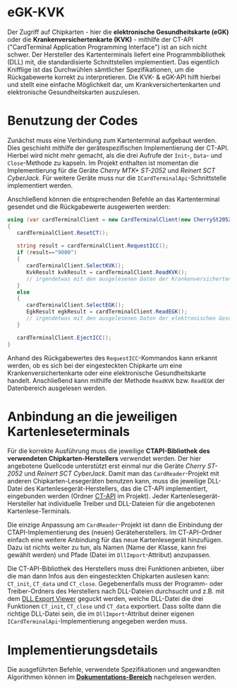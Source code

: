 # eGK-KVK

Der Zugriff auf Chipkarten - hier die **elektronische Gesundheitskarte (eGK)** oder die **Krankenversichertenkarte (KVK)** - mithilfe der CT-API ("CardTerminal Application Programming Interface") ist an sich nicht schwer. Der Hersteller des Kartenterminals liefert eine Programmbibliothek (DLL) mit, die standardisierte Schnittstellen implementiert. Das eigentlich Knifflige ist das Durchwühlen sämtlicher Spezifikationen, um die Rückgabewerte korrekt zu interpretieren. Die KVK- & eGK-API hilft hierbei und stellt eine einfache Möglichkeit dar, um Krankversichertenkarten und elektronische Gesundheitskarten auszulesen.

# Benutzung der Codes
Zunächst muss eine Verbindung zum Kartenterminal aufgebaut werden. Dies geschieht mithilfe der gerätespezifischen Implementierung der CT-API. Hierbei wird nicht mehr gemacht, als die drei Aufrufe der `Init`-, `Data`- und `Close`-Methode zu kapseln.
Im Projekt enthalten ist momentan die Implementierung für die Geräte _Cherry MTK+ ST-2052_ und _Reinert SCT CyberJack_. Für weitere Geräte muss nur die `ICardTerminalApi`-Schnittstelle implementiert werden.

Anschließend können die entsprechenden Befehle an das Kartenterminal gesendet und die Rückgabewerte ausgewerten werden:
```csharp
using (var cardTerminalClient = new CardTerminalClient(new CherrySt2052Api()))
{
   cardTerminalClient.ResetCT();
            
   string result = cardTerminalClient.RequestICC();
   if (result=="9000")
   {
      cardTerminalClient.SelectKVK();
      KvkResult kvkResult = cardTerminalClient.ReadKVK();
      // irgendetwas mit den ausgelesenen Daten der Krankenversichertenkarte machen
   }
   else
   {
      cardTerminalClient.SelectEGK();
      EgkResult egkResult = cardTerminalClient.ReadEGK();
      // irgendetwas mit den ausgelesenen Daten der elektronischen Gesundheitskarte machen
   }

   cardTerminalClient.EjectICC();
}
```

Anhand des Rückgabewertes des `RequestICC`-Kommandos kann erkannt werden, ob es sich bei der eingesteckten Chipkarte um eine Krankenversichertenkarte oder eine elektronische Gesundheitskarte handelt. Anschließend kann mithilfe der Methode `ReadKVK` bzw. `ReadEGK` der Datenbereich ausgelesen werden.

# Anbindung an die jeweiligen Kartenleseterminals

Für die korrekte Ausführung muss die jeweilige **CTAPI-Bibliothek des verwendeten Chipkarten-Herstellers** verwendet werden. Der hier angebotene Quellcode unterstützt erst einmal nur die Geräte *Cherry ST-2052* und *Reinert SCT CyberJack*. Damit man das `CardReader`-Projekt mit anderen Chipkarten-Lesegeräten benutzen kann, muss die jeweilige DLL-Datei des Kartenlesegerät-Herstellers, das die CT-API implementiert, eingebunden werden (Ordner [CT-API](CardReader/CT-API) im Projekt). Jeder Kartenlesegerät-Hersteller hat individuelle Treiber und DLL-Dateien für die angebotenen Kartenlese-Terminals.

Die einzige Anpassung am `CardReader`-Projekt ist dann die Einbindung der CTAPI-Implementierung des (neuen) Geräteherstellers. Im CT-API-Ordner einfach eine weitere Anbindung für das neue Kartenlesegerät hinzufügen. Dazu ist nichts weiter zu tun, als Namen (Name der Klasse, kann frei gewählt werden) und Pfade (Datei im `DllImport`-Attribut) anzupassen.

Die CT-API-Bibliothek des Herstellers muss drei Funktionen anbieten, über die man dann Infos aus den eingesteckten Chipkarten auslesen kann: `CT_init`, `CT_data` und `CT_close`. Gegebenenfalls muss der Programm- oder Treiber-Ordners des Herstellers nach DLL-Dateien durchsucht und z.B. mit dem [DLL Export Viewer](https://www.nirsoft.net/utils/dll_export_viewer.html) geguckt werden, welche DLL-Datei die drei Funktionen `CT_init`, `CT_close` und `CT_data` exportiert. Dass sollte dann die richtige DLL-Datei sein, die im `DllImport`-Attribut deiner eigenen `ICardTerminalApi`-Implementierung angegeben werden muss.

# Implementierungsdetails

Die ausgeführten Befehle, verwendete Spezifikationen und angewandten Algorithmen können im **[Dokumentations-Bereich](Documentation.md)** nachgelesen werden.
